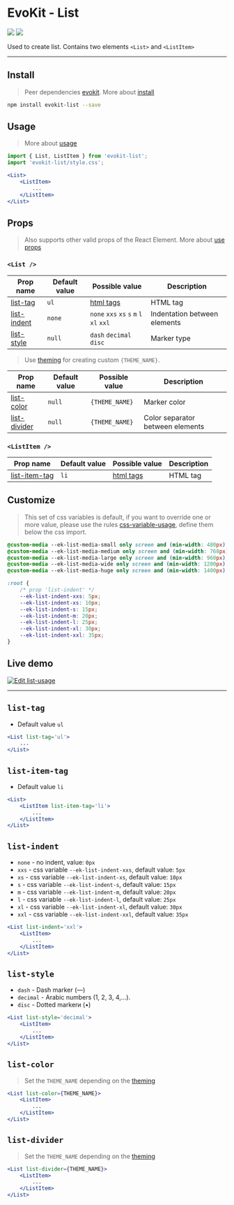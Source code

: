 [evokit]: /packages/evokit/
[CHANGELOG]: /packages/evokit-list/CHANGELOG.md

[css-variable-usage]: //w3schools.com/css/css3_variables.asp
[html-all-tags]: //www.w3schools.com/tags/default.asp

[create_theme]: /docs/base/theme.md
[installation]: /docs/getting-started/installation.md
[quik-start]: /docs/getting-started/quick-start.md
[use-props]: /docs/getting-started/props.md

[list-tag]: #list-tag
[list-item-tag]: #list-item-tag
[list-indent]: #list-indent
[list-style]: #list-style
[list-color]: #list-color
[list-divider]: #list-divider

# EvoKit - List

[![](https://img.shields.io/npm/v/evokit-list.svg)](https://www.npmjs.com/package/evokit-list)
[![](https://img.shields.io/badge/page-CHANGELOG-42b983)][CHANGELOG]

Used to create list. Contains two elements `<List>` and `<ListItem>`

---

## Install

> Peer dependencies [evokit]. More about [install][installation]

```bash
npm install evokit-list --save
```

## Usage

> More about [usage][quik-start]

```jsx
import { List, ListItem } from 'evokit-list';
import 'evokit-list/style.css';

<List>
    <ListItem>
        ...
    </ListItem>
</List>

```

## Props

> Also supports other valid props of the React Element. More about [use props][use-props]

### `<List />`

| Prop name     | Default value | Possible value | Description |
|---------------|---------------|----------------|-------------|
| [list-tag]    | `ul`          | [html tags][html-all-tags] | HTML tag    |
| [list-indent] | `none`        | `none` `xxs` `xs` `s` `m` `l` `xl` `xxl` | Indentation between elements |
| [list-style]  | `null`        | `dash` `decimal` `disc` | Marker type |

> Use [theming][create_theme] for creating custom `{THEME_NAME}`.

| Prop name      | Default value | Possible value | Description  |
|----------------|---------------|----------------|--------------|
| [list-color]   | `null`        | `{THEME_NAME}` | Marker color |
| [list-divider] | `null`        | `{THEME_NAME}` | Color separator between elements |

### `<ListItem />`

| Prop name       | Default value | Possible value             | Description |
|-----------------|---------------|----------------------------|-------------|
| [list-item-tag] | `li`          | [html tags][html-all-tags] | HTML tag    |

## Customize

> This set of css variables is default, if you want to override one or more value, please use the rules [css-variable-usage], define them below the css import.

```css
@custom-media --ek-list-media-small only screen and (min-width: 480px);
@custom-media --ek-list-media-medium only screen and (min-width: 768px);
@custom-media --ek-list-media-large only screen and (min-width: 960px);
@custom-media --ek-list-media-wide only screen and (min-width: 1200px);
@custom-media --ek-list-media-huge only screen and (min-width: 1400px);

:root {
    /* prop 'list-indent' */
    --ek-list-indent-xxs: 5px;
    --ek-list-indent-xs: 10px;
    --ek-list-indent-s: 15px;
    --ek-list-indent-m: 20px;
    --ek-list-indent-l: 25px;
    --ek-list-indent-xl: 30px;
    --ek-list-indent-xxl: 35px;
}
```

## Live demo

[![Edit list-usage](https://codesandbox.io/static/img/play-codesandbox.svg)](https://codesandbox.io/embed/listusage-ycfx4?fontsize=14 ':include :type=iframe width=100% height=500px')

---

## `list-tag`

- Default value `ul`

```jsx
<List list-tag='ul'>
    ...
</List>
```

## `list-item-tag`

- Default value `li`

```jsx
<List>
    <ListItem list-item-tag='li'>
        ...
    </ListItem>
</List>
```

## `list-indent`

- `none` - no indent, value: `0px`
- `xxs` - css variable `--ek-list-indent-xxs`, default value: `5px`
- `xs` - css variable `--ek-list-indent-xs`, default value: `10px`
- `s` - css variable `--ek-list-indent-s`, default value: `15px`
- `m` - css variable `--ek-list-indent-m`, default value: `20px`
- `l` - css variable `--ek-list-indent-l`, default value: `25px`
- `xl` - css variable `--ek-list-indent-xl`, default value: `30px`
- `xxl` - css variable `--ek-list-indent-xxl`, default value: `35px`

```jsx
<List list-indent='xxl'>
    <ListItem>
        ...
    </ListItem>
</List>
```

## `list-style`

- `dash` - Dash marker (—)
- `decimal` - Arabic numbers (1, 2, 3, 4,...).
- `disc` - Dotted markerи (•)

```jsx
<List list-style='decimal'>
    <ListItem>
        ...
    </ListItem>
</List>
```

## `list-color`

> Set the `THEME_NAME` depending on the [theming][create_theme]

```jsx
<List list-color={THEME_NAME}>
    <ListItem>
        ...
    </ListItem>
</List>
```

## `list-divider`

> Set the `THEME_NAME` depending on the [theming][create_theme]

```jsx
<List list-divider={THEME_NAME}>
    <ListItem>
        ...
    </ListItem>
</List>
```
